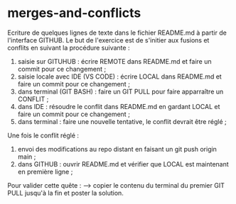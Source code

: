 # merges-and-conflicts

Ecriture de quelques lignes de texte dans le fichier README.md à partir de l'interface GITHUB. Le but de l'exercice est de s'initier aux fusions et conflits en suivant la procédure suivante :

1. saisie sur GITUHUB : écrire REMOTE dans README.md et faire un commit pour ce changement ;
2. saisie locale avec IDE (VS CODE) : écrire LOCAL dans README.md et faire un commit pour ce changement ;
3. dans terminal (GIT BASH) : faire un GIT PULL pour faire apparraître un CONFLIT ;
4. dans IDE : résoudre le conflit dans README.md en gardant LOCAL et faire un commit pour ce changement ;
5. dans terminal : faire une nouvelle tentative, le conflit devrait être réglé ;

Une fois le conflit réglé :

1. envoi des modifications au repo distant en faisant un git push origin main ;
2. dans GITHUB : ouvrir README.md et vérifier que LOCAL est maintenant en première ligne ;

Pour valider cette quête :
 --> copier le contenu du terminal du premier GIT PULL jusqu'à la fin et poster la solution.
